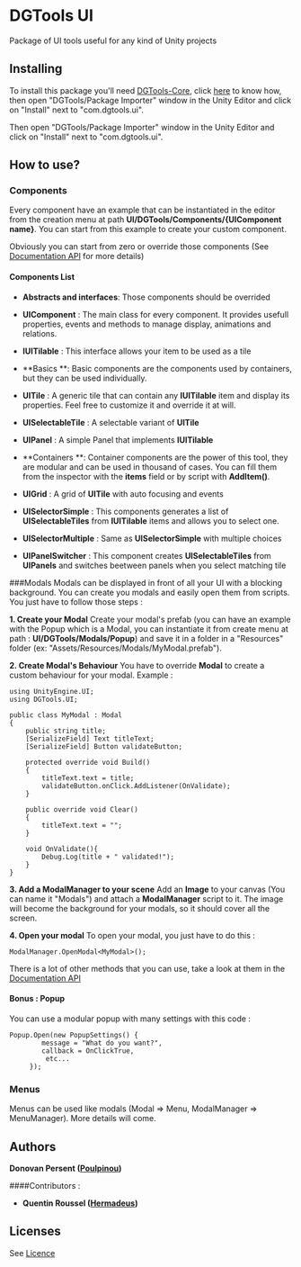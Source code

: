 # DGTools UI

Package of UI tools useful for any kind of Unity projects

## Installing

To install this package you'll need [DGTools-Core](https://github.com/Poulpinou/DGTools-Core), click [here](https://github.com/Poulpinou/DGTools-Core) to know how, then open "DGTools/Package Importer" window in the Unity Editor and click on "Install" next to "com.dgtools.ui".

Then open "DGTools/Package Importer" window in the Unity Editor and click on "Install" next to "com.dgtools.ui".

## How to use?

### Components

Every component have an example that can be instantiated in the editor from the creation menu at path **UI/DGTools/Components/{UIComponent name}**. You can start from this example to create your custom component. 

Obviously you can start from zero or override those components (See [Documentation API](https://poulpinou.github.io/DGTools-UI/annotated.html) for more details)

#### Components List
- **Abstracts and interfaces**:
Those components should be overrided
 - **UIComponent** : The main class for every component. It provides usefull properties, events and methods to manage display, animations and relations.

 - **IUITilable** : This interface allows your item to be used as a tile

- **Basics **:
Basic components are the components used by containers, but they can be used individually.
 - **UITile** : A generic tile that can contain any **IUITilable** item and display its properties. Feel free to customize it and override it at will.

 - **UISelectableTile** : A selectable variant of **UITile**

 - **UIPanel** : A simple Panel that implements **IUITilable**

- **Containers **:
Container components are the power of this tool, they are modular and can be used in thousand of cases. You can fill them from the inspector with the **items** field or by script with **AddItem()**.
 - **UIGrid** : A grid of **UITile** with auto focusing and events

 - **UISelectorSimple** : This components generates a list of **UISelectableTiles** from **IUITilable** items and allows you to select one. 

 - **UISelectorMultiple** : Same as **UISelectorSimple** with multiple choices

 - **UIPanelSwitcher** : This component creates **UISelectableTiles** from **UIPanels** and switches beetween panels when you select matching tile

###Modals
Modals can be displayed in front of all your UI with a blocking background. You can create you modals and easily open them from scripts. You just have to follow those steps :

**1. Create your Modal**
Create your modal's prefab (you can have an example with the Popup which is a Modal, you can instantiate it from create menu at path : **UI/DGTools/Modals/Popup**) and save it in a folder in a "Resources" folder (ex: "Assets/Resources/Modals/MyModal.prefab"). 

**2. Create Modal's Behaviour**
You have to override **Modal** to create a custom behaviour for your modal.
Example : 

```
using UnityEngine.UI;
using DGTools.UI;

public class MyModal : Modal
{
	public string title;
	[SerializeField] Text titleText;
	[SerializeField] Button validateButton;
    
	protected override void Build()
	{
		titleText.text = title;
		validateButton.onClick.AddListener(OnValidate);
	}

	public override void Clear()
	{
		titleText.text = "";
	}

	void OnValidate(){
		Debug.Log(title + " validated!");
	}
}
```

**3. Add a ModalManager to your scene**
Add an **Image** to your canvas (You can name it "Modals") and attach a **ModalManager** script to it. The image will become the background for your modals, so it should cover all the screen.

**4. Open your modal**
To open your modal, you just have to do this : 

```
ModalManager.OpenModal<MyModal>();
```

There is a lot of other methods that you can use, take a look at them in the [Documentation API](https://poulpinou.github.io/DGTools-UI/annotated.html)

#### Bonus : Popup
You can use a modular popup with many settings with this code : 
```
Popup.Open(new PopupSettings() {
		message = "What do you want?",
		callback = OnClickTrue,
		 etc...
	 });
```

### Menus

Menus can be used like modals (Modal => Menu, ModalManager => MenuManager). More details will come.

## Authors

 **Donovan Persent ([Poulpinou](https://github.com/Poulpinou))**

####Contributors :
-  **Quentin Roussel ([Hermadeus](https://github.com/Hermadeus))**

## Licenses
See [Licence](https://github.com/Poulpinou/DGTools-Core/LICENCE.md)
